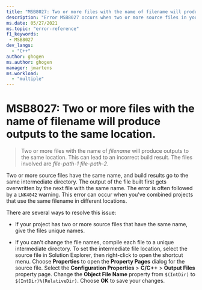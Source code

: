```yaml
---
title: "MSB8027: Two or more files with the name of filename will produce outputs to the same location."
description: "Error MSB8027 occurs when two or more source files in your project have the same name."
ms.date: 05/27/2021
ms.topic: "error-reference"
f1_keywords:
 - MSB8027
dev_langs:
  - "C++"
author: ghogen
ms.author: ghogen
manager: jmartens
ms.workload:
  - "multiple"
---
```

# MSB8027: Two or more files with the name of filename will produce outputs to the same location.

> Two or more files with the name of *filename* will produce outputs to the same location. This can lead to an incorrect build result. The files involved are *file-path-1* *file-path-2*.

Two or more source files have the same name, and build results go to the same intermediate directory. The output of the file built first gets overwritten by the next file with the same name. The error is often followed by a `LNK4042` warning. This error can occur when you've combined projects that use the same filename in different locations.

There are several ways to resolve this issue:

- If your project has two or more source files that have the same name, give the files unique names.

- If you can't change the file names, compile each file to a unique intermediate directory. To set the intermediate file location, select the source file in Solution Explorer, then right-click to open the shortcut menu. Choose **Properties** to open the **Property Pages** dialog for the source file. Select the **Configuration Properties** > **C/C++** > **Output Files** property page. Change the **Object File Name** property from `$(IntDir)` to `$(IntDir)%(RelativeDir)`. Choose **OK** to save your changes. 
